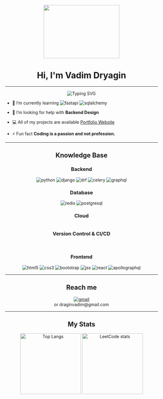 <div align="center">
  <img src="https://media.giphy.com/media/dWesBcTLavkZuG35MI/giphy.gif" width="250" height="175"/>
  <h1>Hi, I'm Vadim Dryagin</h1>
</div>

---

<div align="center">
  <img src="https://readme-typing-svg.demolab.com?font=Fira+Code&pause=1000&center=true&width=550&lines=I+am+Backend+Python+Developer+from+Russia" alt="Typing SVG"/>
</div>

- :seedling: I’m currently learning
  ![fastapi](https://img.shields.io/badge/fastapi-009688?style=for-the-badge&logo=fastapi&logoColor=white)
  ![sqlalchemy](https://img.shields.io/badge/sqlalchemy-D71F00?style=for-the-badge&logo=sqlite&logoColor=white)

- :handshake: I’m looking for help with **Backend Design**

- :computer: All of my projects are available [Portfolio Website](https://umbreella-dev.ru/)

- :zap: Fun fact **Coding is a passion and not profession.**

---

<h2 align="center">Knowledge Base</h2>

<h3 align="center">Backend</h3>

<div align="center">
  <img src="https://img.shields.io/badge/python-3776AB?style=for-the-badge&logo=python&logoColor=white" alt="python"/>
  <img src="https://img.shields.io/badge/django-092E20?style=for-the-badge&logo=django&logoColor=white" alt="django"/>
  <img src="https://img.shields.io/badge/django_rest_framework-A30000?style=for-the-badge&logo=django&logoColor=white" alt="drf"/>
  <img src="https://img.shields.io/badge/celery-37814A?style=for-the-badge&logo=celery&logoColor=white" alt="celery"/>
  <img src="https://img.shields.io/badge/graphql-E10098?style=for-the-badge&logo=graphql&logoColor=white" alt="graphql"/>
</div>

<h3 align="center">Database</h3>

<div align="center">
  <img src="https://img.shields.io/badge/redis-DC382D?style=for-the-badge&logo=redis&logoColor=white" alt="redis"/>
  <img src="https://img.shields.io/badge/postgresql_(patroni)-4169E1?style=for-the-badge&logo=postgresql&logoColor=white" alt="postgresql"/>
</div>

<h3 align="center">Cloud</h3>

<div align="center">
  <img src="https://img.shields.io/badge/docker-2496ED?style=for-the-badge&logo=docker&logoColor=white" alt=""/>
</div>

<h3 align="center">Version Control & CI/CD</h3>

<div align="center">
  <img src="https://img.shields.io/badge/git-F05032?style=for-the-badge&logo=git&logoColor=white" alt=""/>
  <img src="https://img.shields.io/badge/github_actions-2088FF?style=for-the-badge&logo=githubactions&logoColor=white" alt=""/>
</div>

<h3 align="center">Frontend</h3>

<div align="center">
  <img src="https://img.shields.io/badge/html5-E34F26?style=for-the-badge&logo=html5&logoColor=white" alt="html5"/>
  <img src="https://img.shields.io/badge/css3-1572B6?style=for-the-badge&logo=css3&logoColor=white" alt="css3"/>
  <img src="https://img.shields.io/badge/bootstrap-7952B3?style=for-the-badge&logo=bootstrap&logoColor=white" alt="bootstrap"/>
  <img src="https://img.shields.io/badge/jss-F7DF1E?style=for-the-badge&logo=jss&logoColor=white" alt="jss"/>
  <img src="https://img.shields.io/badge/react-61DAFB?style=for-the-badge&logo=react&logoColor=white" alt="react"/>
  <img src="https://img.shields.io/badge/apollographql-311C87?style=for-the-badge&logo=apollographql&logoColor=white" alt="apollographql"/>
</div>

---

<h2 align="center">Reach me</h2>

<div align="center">
  <a href="mailto:draginvadim@gmail.com?subject=Feedback%20From%20Github&body=Hello," target="_blank">
    <img src="https://img.shields.io/badge/gmail-EA4335?logo=gmail&logoColor=white&style=for-the-badge" alt="gmail"/>
  </a>
  <div>
    or draginvadim@gmail.com
  </div>
</div>

---

<h2 align="center">My Stats</h2>

<div align="center">
  <img src="https://github-readme-stats.vercel.app/api/top-langs/?username=Umbreella&layout=donut" alt="Top Langs" height="200"/>
  <img src="https://leetcode-stats-six.vercel.app/api?username=Umbreella&theme=light" alt="LeetCode stats" height="200"/>
</div>
